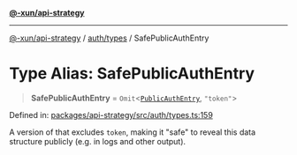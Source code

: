 [**@-xun/api-strategy**](../../../README.md)

***

[@-xun/api-strategy](../../../README.md) / [auth/types](../README.md) / SafePublicAuthEntry

# Type Alias: SafePublicAuthEntry

> **SafePublicAuthEntry** = `Omit`\<[`PublicAuthEntry`](PublicAuthEntry.md), `"token"`\>

Defined in: [packages/api-strategy/src/auth/types.ts:159](https://github.com/Xunnamius/api-utils/blob/b785d9e67ba769b2480f64a9690c2911fb596cf7/packages/api-strategy/src/auth/types.ts#L159)

A version of  that excludes `token`, making it "safe" to reveal this
data structure publicly (e.g. in logs and other output).
